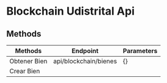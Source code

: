 # Blockchain Udistrital Api
## Methods

| Methods  	| Endpoint | Parameters |
|-	|-	|-	|
| Obtener Bien | api/blockchain/bienes  	|{} |
| Crear Bien |  	|  	|